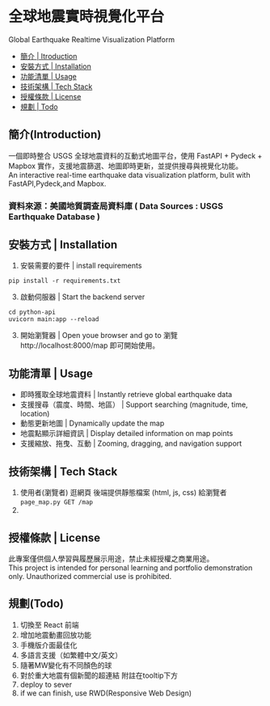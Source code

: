 # 全球地震實時視覺化平台  
Global Earthquake Realtime Visualization Platform

- [簡介 | Itroduction](#專案簡介--introduction)
- [安裝方式 | Installation](#安裝方式--installation)
- [功能清單 | Usage](#功能清單--usage)
- [技術架構 | Tech Stack](#技術架構--techstack)
- [授權條款 | License](#授權條款--license)
- [規劃 | Todo](#規劃--todo)
  
## 簡介(Introduction)
一個即時整合 USGS 全球地震資料的互動式地圖平台，使用 FastAPI + Pydeck + Mapbox 實作，支援地震篩選、地圖即時更新，並提供搜尋與視覺化功能。  
An interactive real-time earthquake data visualization platform, bulit with FastAPI,Pydeck,and Mapbox.  
### 資料來源：美國地質調查局資料庫 ( Data Sources : USGS Earthquake Database )

## 安裝方式 | Installation
1. 安裝需要的要件 | install requirements
```
pip install -r requirements.txt
```
3. 啟動伺服器 | Start the backend server
```
cd python-api
uvicorn main:app --reload
```
3. 開始瀏覽器 | Open youe browser and go to
瀏覽 http://localhost:8000/map 即可開始使用。

## 功能清單 | Usage
- 即時獲取全球地震資料 | Instantly retrieve global earthquake data
- 支援搜尋（震度、時間、地區） | Support searching (magnitude, time, location)
- 動態更新地圖 | Dynamically update the map
- 地震點顯示詳細資訊 | Display detailed information on map points
- 支援縮放、拖曳、互動 | Zooming, dragging, and navigation support

## 技術架構 | Tech Stack
1. 使用者(瀏覽者) 逛網頁
    後端提供靜態檔案 (html, js, css) 給瀏覽者
    `page_map.py GET /map`
2.  
## 授權條款 | License  
此專案僅供個人學習與履歷展示用途，禁止未經授權之商業用途。  
This project is intended for personal learning and portfolio demonstration only. Unauthorized commercial use is prohibited.

## 規劃(Todo)
1. 切換至 React 前端
2. 增加地震動畫回放功能
3. 手機版介面最佳化
4. 多語言支援（如繁體中文/英文）
5. 隨著MW變化有不同顏色的球
6. 對於重大地震有個新聞的超連結 附註在tooltip下方
7. deploy to sever
8. if we can finish, use RWD(Responsive Web Design)


